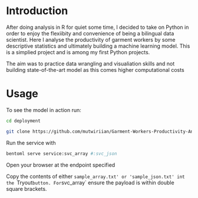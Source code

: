 # Introduction
After doing analysis in R for quiet some time, I decided to take on Python in order to enjoy the 
flexiibity and convenience of being a bilingual data scientist. Here I analyse the productivity of garment workers by some descriptive statistics and ultimately building
a machine learning model. This is a simplied project and is among my first Python projects. 

The aim was to practice data wrangling and visualiation skills and not building state-of-the-art model
as this comes higher computational costs

# Usage
To see the model in action run:

```bash
cd deployment
```

```bash
git clone https://github.com/mutwiriian/Garment-Workers-Productivity-Analysis-and-Ensemble-Model-building-Scikit-Learn.git
```
Run the service with

```bash
bentoml serve service:svc_array #:svc_json
```
Open your browser at the endpoint specified

Copy the contents of either `sample_array.txt' or 'sample_json.txt' int the `Tryout` button.
For `svc_array` ensure the payload is within double square brackets.

